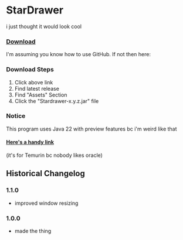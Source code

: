 # StarDrawer

i just thought it would look cool

### [Download](https://github.com/Canary-Prism/StarDrawer/releases/)

I'm assuming you know how to use GitHub. If not then here:

### Download Steps

1. Click above link
2. Find latest release
3. Find "Assets" Section
4. Click the "Stardrawer-x.y.z.jar" file

### Notice

This program uses Java 22 with preview features bc i'm weird like that

#### [Here's a handy link](https://adoptium.net/temurin/releases/?version=22)

(it's for Temurin bc nobody likes oracle)


## Historical Changelog

### 1.1.0
- improved window resizing

### 1.0.0
- made the thing